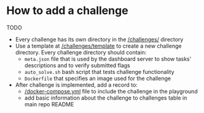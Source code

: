 # How to add a challenge

TODO
* Every challenge has its own directory in the [/challenges/](./../challenges/) directory
* Use a template at [/challenges/template](./../challenges/template/) to create a new challenge directory. Every challenge directory should contain:
    * `meta.json` file that is used by the dashboard server to show tasks' descriptions and to verify submitted flags
    * `auto_solve.sh` bash script that tests challenge functionality
    * `Dockerfile` that specifies an image used for the challenge
*  After challenge is implemented, add a record to:
    * [/docker-compose.yml](./../docker-compose.yml) file to include the challenge in the playground
    * add basic information about the challenge to challenges table in main repo README
 
